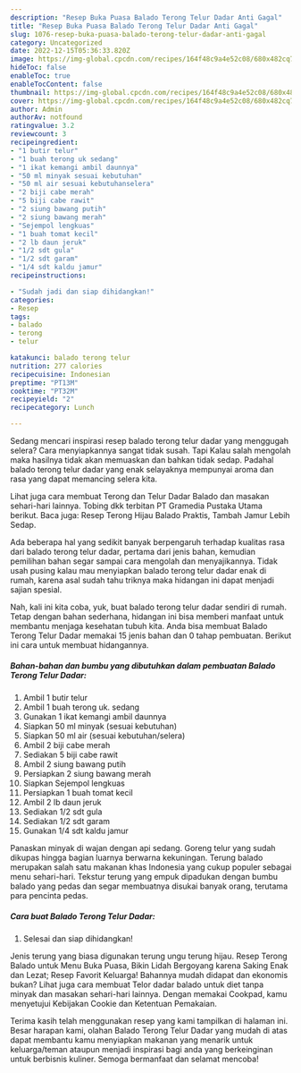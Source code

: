 ```yaml
---
description: "Resep Buka Puasa Balado Terong Telur Dadar Anti Gagal"
title: "Resep Buka Puasa Balado Terong Telur Dadar Anti Gagal"
slug: 1076-resep-buka-puasa-balado-terong-telur-dadar-anti-gagal
category: Uncategorized
date: 2022-12-15T05:36:33.820Z
image: https://img-global.cpcdn.com/recipes/164f48c9a4e52c08/680x482cq70/balado-terong-telur-dadar-foto-resep-utama.jpg
hideToc: false
enableToc: true
enableTocContent: false
thumbnail: https://img-global.cpcdn.com/recipes/164f48c9a4e52c08/680x482cq70/balado-terong-telur-dadar-foto-resep-utama.jpg
cover: https://img-global.cpcdn.com/recipes/164f48c9a4e52c08/680x482cq70/balado-terong-telur-dadar-foto-resep-utama.jpg
author: Admin
authorAv: notfound
ratingvalue: 3.2
reviewcount: 3
recipeingredient:
- "1 butir telur"
- "1 buah terong uk sedang"
- "1 ikat kemangi ambil daunnya"
- "50 ml minyak sesuai kebutuhan"
- "50 ml air sesuai kebutuhanselera"
- "2 biji cabe merah"
- "5 biji cabe rawit"
- "2 siung bawang putih"
- "2 siung bawang merah"
- "Sejempol lengkuas"
- "1 buah tomat kecil"
- "2 lb daun jeruk"
- "1/2 sdt gula"
- "1/2 sdt garam"
- "1/4 sdt kaldu jamur"
recipeinstructions:

- "Sudah jadi dan siap dihidangkan!"
categories:
- Resep
tags:
- balado
- terong
- telur

katakunci: balado terong telur 
nutrition: 277 calories
recipecuisine: Indonesian
preptime: "PT13M"
cooktime: "PT32M"
recipeyield: "2"
recipecategory: Lunch

---
```



Sedang mencari inspirasi resep balado terong telur dadar yang menggugah selera? Cara menyiapkannya sangat tidak susah. Tapi Kalau salah mengolah maka hasilnya tidak akan memuaskan dan bahkan tidak sedap. Padahal balado terong telur dadar yang enak selayaknya mempunyai aroma dan rasa yang dapat memancing selera kita.


Lihat juga cara membuat Terong dan Telur Dadar Balado dan masakan sehari-hari lainnya. Tobing dkk terbitan PT Gramedia Pustaka Utama berikut. Baca juga: Resep Terong Hijau Balado Praktis, Tambah Jamur Lebih Sedap.

Ada beberapa hal yang sedikit banyak berpengaruh terhadap kualitas rasa dari balado terong telur dadar, pertama dari jenis bahan, kemudian pemilihan bahan segar sampai cara mengolah dan menyajikannya. Tidak usah pusing kalau mau menyiapkan balado terong telur dadar enak di rumah, karena asal sudah tahu triknya maka hidangan ini dapat menjadi sajian spesial.


Nah, kali ini kita coba, yuk, buat balado terong telur dadar sendiri di rumah. Tetap dengan bahan sederhana, hidangan ini bisa memberi manfaat untuk membantu menjaga kesehatan tubuh kita. Anda bisa membuat Balado Terong Telur Dadar memakai 15 jenis bahan dan 0 tahap pembuatan. Berikut ini cara untuk membuat hidangannya.

<!--inarticleads1-->

##### Bahan-bahan dan bumbu yang dibutuhkan dalam pembuatan Balado Terong Telur Dadar:

1. Ambil 1 butir telur
1. Ambil 1 buah terong uk. sedang
1. Gunakan 1 ikat kemangi ambil daunnya
1. Siapkan 50 ml minyak (sesuai kebutuhan)
1. Siapkan 50 ml air (sesuai kebutuhan/selera)
1. Ambil 2 biji cabe merah
1. Sediakan 5 biji cabe rawit
1. Ambil 2 siung bawang putih
1. Persiapkan 2 siung bawang merah
1. Siapkan Sejempol lengkuas
1. Persiapkan 1 buah tomat kecil
1. Ambil 2 lb daun jeruk
1. Sediakan 1/2 sdt gula
1. Sediakan 1/2 sdt garam
1. Gunakan 1/4 sdt kaldu jamur


Panaskan minyak di wajan dengan api sedang. Goreng telur yang sudah dikupas hingga bagian luarnya berwarna kekuningan. Terung balado merupakan salah satu makanan khas Indonesia yang cukup populer sebagai menu sehari-hari. Tekstur terung yang empuk dipadukan dengan bumbu balado yang pedas dan segar membuatnya disukai banyak orang, terutama para pencinta pedas. 

<!--inarticleads2-->

##### Cara buat Balado Terong Telur Dadar:


1. Selesai dan siap dihidangkan!

Jenis terung yang biasa digunakan terung ungu terung hijau. Resep Terong Balado untuk Menu Buka Puasa, Bikin Lidah Bergoyang karena Saking Enak dan Lezat; Resep Favorit Keluarga! Bahannya mudah didapat dan ekonomis bukan? Lihat juga cara membuat Telor dadar balado untuk diet tanpa minyak dan masakan sehari-hari lainnya. Dengan memakai Cookpad, kamu menyetujui Kebijakan Cookie dan Ketentuan Pemakaian. 

Terima kasih telah menggunakan resep yang kami tampilkan di halaman ini. Besar harapan kami, olahan Balado Terong Telur Dadar yang mudah di atas dapat membantu kamu menyiapkan makanan yang menarik untuk keluarga/teman ataupun menjadi inspirasi bagi anda yang berkeinginan untuk berbisnis kuliner. Semoga bermanfaat dan selamat mencoba!
